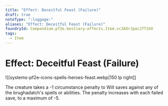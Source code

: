 ```yaml
---
title: "Effect: Deceitful Feast (Failure)"
draft: true
noteType: ":luggage:"
aliases: "Effect: Deceitful Feast (Failure)"
foundryId: Compendium.pf2e.bestiary-effects.Item.vc3AOrJpacJ7T1hO
tags:
  - Item
---
```


# Effect: Deceitful Feast (Failure)
![[systems-pf2e-icons-spells-heroes-feast.webp|150 lp right]]

The creature takes a -1 circumstance penalty to Will saves against any of the brughadatch's spells or abilities. The penalty increases with each failed save, to a maximum of -5.
